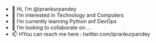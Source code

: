 - 👋 Hi, I’m @iprankurpandey
- 👀 I’m interested in Technology and Computers
- 🌱 I’m currently learning Python anf DevOps
- 💞️ I’m looking to collaborate on ...
- 📫 HYou can reach me here : twitter.com/iprankurpandey

<!---
iprankurpandey/iprankurpandey is a ✨ special ✨ repository because its `README.md` (this file) appears on your GitHub profile.
You can click the Preview link to take a look at your changes.
--->
